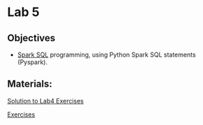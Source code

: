 # Lab 5

## Objectives

+ [Spark SQL](https://spark.apache.org/docs/latest/api/python/) programming, using Python Spark SQL statements (Pyspark).

## Materials:
[Solution to Lab4 Exercises](https://colab.research.google.com/github/smduarte/spbd-2425/blob/main/docs/labs/lab5/SPBD_Labs_spark2_exercise_solution.ipynb)


[Exercises](https://colab.research.google.com/github/smduarte/spbd-2425/blob/main/docs/labs/lab5/SPBD_Labs_spark3_exercise.ipynb)

